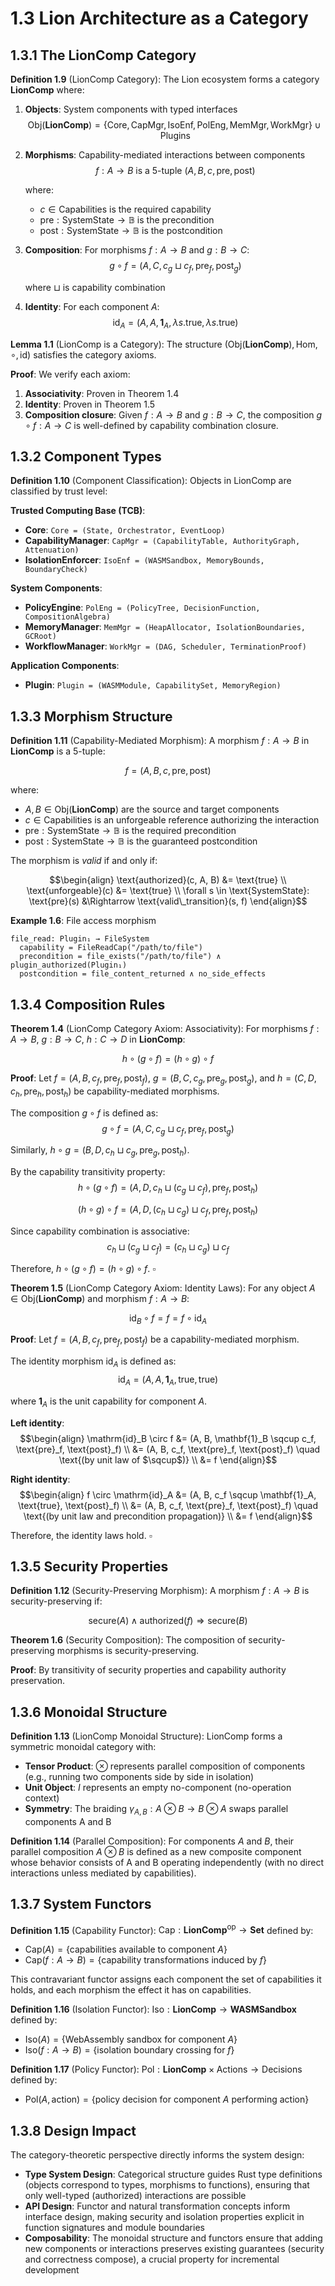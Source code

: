 # 1.3 Lion Architecture as a Category

## 1.3.1 The LionComp Category

**Definition 1.9** (LionComp Category): The Lion ecosystem forms a category
$\mathbf{LionComp}$ where:

1. **Objects**: System components with typed interfaces
   $$\mathrm{Obj}(\mathbf{LionComp}) = \{\text{Core}, \text{CapMgr}, \text{IsoEnf}, \text{PolEng}, \text{MemMgr}, \text{WorkMgr}\} \cup \text{Plugins}$$

2. **Morphisms**: Capability-mediated interactions between components
   $$f: A \to B \text{ is a 5-tuple } (A, B, c, \text{pre}, \text{post})$$

   where:
   - $c \in \text{Capabilities}$ is the required capability
   - $\text{pre}: \text{SystemState} \to \mathbb{B}$ is the precondition
   - $\text{post}: \text{SystemState} \to \mathbb{B}$ is the postcondition

3. **Composition**: For morphisms $f: A \to B$ and $g: B \to C$:
   $$g \circ f = (A, C, c_g \sqcup c_f, \text{pre}_f, \text{post}_g)$$

   where $\sqcup$ is capability combination

4. **Identity**: For each component $A$:
   $$\mathrm{id}_A = (A, A, \mathbf{1}_A, \lambda s.\text{true}, \lambda s.\text{true})$$

**Lemma 1.1** (LionComp is a Category): The structure
$(\mathrm{Obj}(\mathbf{LionComp}), \mathrm{Hom}, \circ, \mathrm{id})$ satisfies
the category axioms.

**Proof**: We verify each axiom:

1. **Associativity**: Proven in Theorem 1.4
2. **Identity**: Proven in Theorem 1.5
3. **Composition closure**: Given $f: A \to B$ and $g: B \to C$, the composition
   $g \circ f: A \to C$ is well-defined by capability combination closure.

## 1.3.2 Component Types

**Definition 1.10** (Component Classification): Objects in LionComp are
classified by trust level:

**Trusted Computing Base (TCB)**:

- **Core**: `Core = (State, Orchestrator, EventLoop)`
- **CapabilityManager**:
  `CapMgr = (CapabilityTable, AuthorityGraph, Attenuation)`
- **IsolationEnforcer**: `IsoEnf = (WASMSandbox, MemoryBounds, BoundaryCheck)`

**System Components**:

- **PolicyEngine**:
  `PolEng = (PolicyTree, DecisionFunction, CompositionAlgebra)`
- **MemoryManager**: `MemMgr = (HeapAllocator, IsolationBoundaries, GCRoot)`
- **WorkflowManager**: `WorkMgr = (DAG, Scheduler, TerminationProof)`

**Application Components**:

- **Plugin**: `Plugin = (WASMModule, CapabilitySet, MemoryRegion)`

## 1.3.3 Morphism Structure

**Definition 1.11** (Capability-Mediated Morphism): A morphism $f: A \to B$ in
$\mathbf{LionComp}$ is a 5-tuple:

$$f = (A, B, c, \text{pre}, \text{post})$$

where:

- $A, B \in \mathrm{Obj}(\mathbf{LionComp})$ are the source and target
  components
- $c \in \text{Capabilities}$ is an unforgeable reference authorizing the
  interaction
- $\text{pre}: \text{SystemState} \to \mathbb{B}$ is the required precondition
- $\text{post}: \text{SystemState} \to \mathbb{B}$ is the guaranteed
  postcondition

The morphism is _valid_ if and only if:

$$\begin{align}
\text{authorized}(c, A, B) &= \text{true} \\
\text{unforgeable}(c) &= \text{true} \\
\forall s \in \text{SystemState}: \text{pre}(s) &\Rightarrow \text{valid\_transition}(s, f)
\end{align}$$

**Example 1.6**: File access morphism

```
file_read: Plugin₁ → FileSystem
  capability = FileReadCap("/path/to/file")
  precondition = file_exists("/path/to/file") ∧ plugin_authorized(Plugin₁)
  postcondition = file_content_returned ∧ no_side_effects
```

## 1.3.4 Composition Rules

**Theorem 1.4** (LionComp Category Axiom: Associativity): For morphisms
$f: A \to B$, $g: B \to C$, $h: C \to D$ in $\mathbf{LionComp}$:

$$h \circ (g \circ f) = (h \circ g) \circ f$$

**Proof**: Let $f = (A, B, c_f, \text{pre}_f, \text{post}_f)$,
$g = (B, C, c_g, \text{pre}_g, \text{post}_g)$, and
$h = (C, D, c_h, \text{pre}_h, \text{post}_h)$ be capability-mediated morphisms.

The composition $g \circ f$ is defined as:
$$g \circ f = (A, C, c_g \sqcup c_f, \text{pre}_f, \text{post}_g)$$

Similarly, $h \circ g = (B, D, c_h \sqcup c_g, \text{pre}_g, \text{post}_h)$.

By the capability transitivity property:
$$h \circ (g \circ f) = (A, D, c_h \sqcup (c_g \sqcup c_f), \text{pre}_f, \text{post}_h)$$

$$(h \circ g) \circ f = (A, D, (c_h \sqcup c_g) \sqcup c_f, \text{pre}_f, \text{post}_h)$$

Since capability combination is associative:
$$c_h \sqcup (c_g \sqcup c_f) = (c_h \sqcup c_g) \sqcup c_f$$

Therefore, $h \circ (g \circ f) = (h \circ g) \circ f$. $\square$

**Theorem 1.5** (LionComp Category Axiom: Identity Laws): For any object
$A \in \mathrm{Obj}(\mathbf{LionComp})$ and morphism $f: A \to B$:

$$\mathrm{id}_B \circ f = f = f \circ \mathrm{id}_A$$

**Proof**: Let $f = (A, B, c_f, \text{pre}_f, \text{post}_f)$ be a
capability-mediated morphism.

The identity morphism $\mathrm{id}_A$ is defined as:
$$\mathrm{id}_A = (A, A, \mathbf{1}_A, \text{true}, \text{true})$$

where $\mathbf{1}_A$ is the unit capability for component $A$.

**Left identity**: $$\begin{align}
\mathrm{id}_B \circ f &= (A, B, \mathbf{1}_B \sqcup c_f, \text{pre}_f, \text{post}_f) \\
&= (A, B, c_f, \text{pre}_f, \text{post}_f) \quad \text{(by unit law of $\sqcup$)} \\
&= f
\end{align}$$

**Right identity**: $$\begin{align}
f \circ \mathrm{id}_A &= (A, B, c_f \sqcup \mathbf{1}_A, \text{true}, \text{post}_f) \\
&= (A, B, c_f, \text{pre}_f, \text{post}_f) \quad \text{(by unit law and precondition propagation)} \\
&= f
\end{align}$$

Therefore, the identity laws hold. $\square$

## 1.3.5 Security Properties

**Definition 1.12** (Security-Preserving Morphism): A morphism $f: A \to B$ is
security-preserving if:

$$\text{secure}(A) \land \text{authorized}(f) \Rightarrow \text{secure}(B)$$

**Theorem 1.6** (Security Composition): The composition of security-preserving
morphisms is security-preserving.

**Proof**: By transitivity of security properties and capability authority
preservation.

## 1.3.6 Monoidal Structure

**Definition 1.13** (LionComp Monoidal Structure): LionComp forms a symmetric
monoidal category with:

- **Tensor Product**: $\otimes$ represents parallel composition of components
  (e.g., running two components side by side in isolation)
- **Unit Object**: $I$ represents an empty no-component (no-operation context)
- **Symmetry**: The braiding $\gamma_{A,B}: A \otimes B \to B \otimes A$ swaps
  parallel components A and B

**Definition 1.14** (Parallel Composition): For components $A$ and $B$, their
parallel composition $A \otimes B$ is defined as a new composite component whose
behavior consists of A and B operating independently (with no direct
interactions unless mediated by capabilities).

## 1.3.7 System Functors

**Definition 1.15** (Capability Functor):
$\text{Cap}: \mathbf{LionComp}^{\text{op}} \to \mathbf{Set}$ defined by:

- $\text{Cap}(A) = \{\text{capabilities available to component } A\}$
- $\text{Cap}(f: A \to B) = \{\text{capability transformations induced by } f\}$

This contravariant functor assigns each component the set of capabilities it
holds, and each morphism the effect it has on capabilities.

**Definition 1.16** (Isolation Functor):
$\text{Iso}: \mathbf{LionComp} \to \mathbf{WASMSandbox}$ defined by:

- $\text{Iso}(A) = \{\text{WebAssembly sandbox for component } A\}$
- $\text{Iso}(f: A \to B) = \{\text{isolation boundary crossing for } f\}$

**Definition 1.17** (Policy Functor):
$\text{Pol}: \mathbf{LionComp} \times \text{Actions} \to \text{Decisions}$
defined by:

- $\text{Pol}(A, \text{action}) = \{\text{policy decision for component } A \text{ performing action}\}$

## 1.3.8 Design Impact

The category-theoretic perspective directly informs the system design:

- **Type System Design**: Categorical structure guides Rust type definitions
  (objects correspond to types, morphisms to functions), ensuring that only
  well-typed (authorized) interactions are possible
- **API Design**: Functor and natural transformation concepts inform interface
  design, making security and isolation properties explicit in function
  signatures and module boundaries
- **Composability**: The monoidal structure and functors ensure that adding new
  components or interactions preserves existing guarantees (security and
  correctness compose), a crucial property for incremental development

